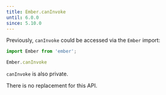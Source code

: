 ```yaml
---
title: Ember.canInvoke
until: 6.0.0
since: 5.10.0
---
```



Previously, `canInvoke` could be accessed via the `Ember` import:
```js
import Ember from 'ember';

Ember.canInvoke
```
`canInvoke` is also private.

There is no replacement for this API.
